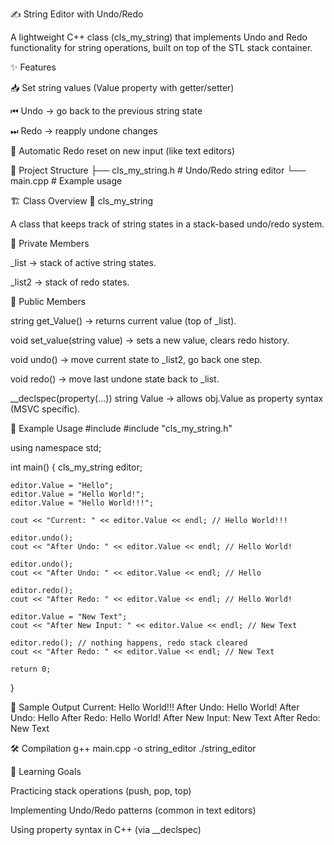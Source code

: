 ✍️ String Editor with Undo/Redo

A lightweight C++ class (cls_my_string) that implements Undo and Redo functionality for string operations, built on top of the STL stack container.

✨ Features

📥 Set string values (Value property with getter/setter)

⏮ Undo → go back to the previous string state

⏭ Redo → reapply undone changes

🧹 Automatic Redo reset on new input (like text editors)

📂 Project Structure
├── cls_my_string.h   # Undo/Redo string editor
└── main.cpp          # Example usage

🏗 Class Overview
🔹 cls_my_string

A class that keeps track of string states in a stack-based undo/redo system.

📌 Private Members

_list → stack of active string states.

_list2 → stack of redo states.

📌 Public Members

string get_Value() → returns current value (top of _list).

void set_value(string value) → sets a new value, clears redo history.

void undo() → move current state to _list2, go back one step.

void redo() → move last undone state back to _list.

__declspec(property(...)) string Value → allows obj.Value as property syntax (MSVC specific).

🚀 Example Usage
#include <iostream>
#include "cls_my_string.h"

using namespace std;

int main() {
    cls_my_string editor;

    editor.Value = "Hello";
    editor.Value = "Hello World!";
    editor.Value = "Hello World!!!";

    cout << "Current: " << editor.Value << endl; // Hello World!!!

    editor.undo();
    cout << "After Undo: " << editor.Value << endl; // Hello World!

    editor.undo();
    cout << "After Undo: " << editor.Value << endl; // Hello

    editor.redo();
    cout << "After Redo: " << editor.Value << endl; // Hello World!

    editor.Value = "New Text";
    cout << "After New Input: " << editor.Value << endl; // New Text

    editor.redo(); // nothing happens, redo stack cleared
    cout << "After Redo: " << editor.Value << endl; // New Text

    return 0;
}

📌 Sample Output
Current: Hello World!!!
After Undo: Hello World!
After Undo: Hello
After Redo: Hello World!
After New Input: New Text
After Redo: New Text

🛠 Compilation
g++ main.cpp -o string_editor
./string_editor

🎯 Learning Goals

Practicing stack operations (push, pop, top)

Implementing Undo/Redo patterns (common in text editors)

Using property syntax in C++ (via __declspec)
